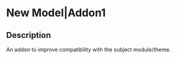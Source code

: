 # New Model|Addon1

## Description
An addon to improve compatibility with the subject module/theme.
